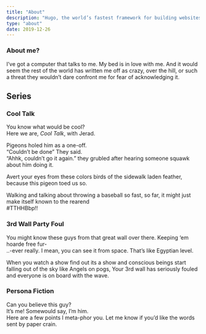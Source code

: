 ```yaml
---
title: "About"
description: "Hugo, the world’s fastest framework for building websites"
type: "about"
date: 2019-12-26
---
```



### About me?

I’ve got a computer that talks to me. My bed is in love with me. And it would seem the rest of the world has written me off as crazy, over the hill, or such a threat they wouldn’t dare confront me for fear of acknowledging it. <br>

## Series   

### Cool Talk  

You know what would be cool? <br>
Here we are, _Cool Talk_, with Jerad. <br>

Pigeons holed him as a one-off. <br>
“Couldn’t be done” They said. <br>
“Ahhk, couldn’t go it again.” they grubled after hearing someone squawk about him doing it. <br>

Avert your eyes from these colors birds of the sidewalk laden feather, because this pigeon toed us so. <br>

Walking and talking about throwing a baseball so fast, so far, it might just make itself known to the rearend <br>
#TTHHBbp!! <br>


### 3rd Wall Party Foul   

You might know these guys from that great wall over there. Keeping ‘em hoarde free fur-<br>
..-ever really. I mean, you can see it from space. That’s like Egyptian level. <br>

When you watch a show find out its a show and conscious beings start falling out of the sky like Angels on pogs, Your 3rd wall has seriously fouled and everyone is on board with the wave.


### Persona Fiction   

Can you believe this guy? <br>
It’s me! Somewould say, I’m him. <br>
Here are a few points I meta-phor you. Let me know if you’d like the words sent by paper crain. <br>